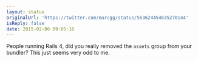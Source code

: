 ```yaml
---
layout: status
originalUrl: 'https://twitter.com/marcgg/status/563624454635270144'
isReply: false
date: 2015-02-06 09:05:16
---
```


People running Rails 4, did you really removed the `assets` group from your bundler? This just seems very odd to me.
